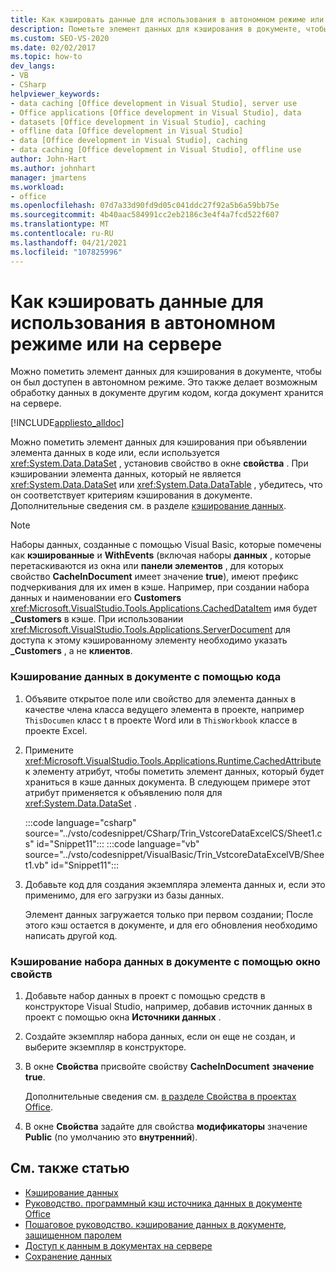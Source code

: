 ```yaml
---
title: Как кэшировать данные для использования в автономном режиме или на сервере
description: Пометьте элемент данных для кэширования в документе, чтобы он был доступен в автономном режиме. Это делает возможным обработку данных в документе с помощью другого кода.
ms.custom: SEO-VS-2020
ms.date: 02/02/2017
ms.topic: how-to
dev_langs:
- VB
- CSharp
helpviewer_keywords:
- data caching [Office development in Visual Studio], server use
- Office applications [Office development in Visual Studio], data
- datasets [Office development in Visual Studio], caching
- offline data [Office development in Visual Studio]
- data [Office development in Visual Studio], caching
- data caching [Office development in Visual Studio], offline use
author: John-Hart
ms.author: johnhart
manager: jmartens
ms.workload:
- office
ms.openlocfilehash: 07d7a33d90fd9d05c041ddc27f92a5b6a59bb75e
ms.sourcegitcommit: 4b40aac584991cc2eb2186c3e4f4a7fcd522f607
ms.translationtype: MT
ms.contentlocale: ru-RU
ms.lasthandoff: 04/21/2021
ms.locfileid: "107825996"
---
```

# <a name="how-to-cache-data-for-use-offline-or-on-a-server"></a>Как кэшировать данные для использования в автономном режиме или на сервере
  Можно пометить элемент данных для кэширования в документе, чтобы он был доступен в автономном режиме. Это также делает возможным обработку данных в документе другим кодом, когда документ хранится на сервере.

 [!INCLUDE[appliesto_alldoc](../vsto/includes/appliesto-alldoc-md.md)]

 Можно пометить элемент данных для кэширования при объявлении элемента данных в коде или, если используется <xref:System.Data.DataSet> , установив свойство в окне **свойства** . При кэшировании элемента данных, который не является <xref:System.Data.DataSet> или <xref:System.Data.DataTable> , убедитесь, что он соответствует критериям кэширования в документе. Дополнительные сведения см. в разделе [кэширование данных](../vsto/caching-data.md).

> [!NOTE]
> Наборы данных, созданные с помощью Visual Basic, которые помечены как **кэшированные** и **WithEvents** (включая наборы **данных** , которые перетаскиваются из окна или **панели элементов** , для которых свойство **CacheInDocument** имеет значение **true**), имеют префикс подчеркивания для их имен в кэше. Например, при создании набора данных и наименовании его **Customers** <xref:Microsoft.VisualStudio.Tools.Applications.CachedDataItem> имя будет **_Customers** в кэше. При использовании <xref:Microsoft.VisualStudio.Tools.Applications.ServerDocument> для доступа к этому кэшированному элементу необходимо указать **_Customers** , а не **клиентов**.

### <a name="to-cache-data-in-the-document-using-code"></a>Кэширование данных в документе с помощью кода

1. Объявите открытое поле или свойство для элемента данных в качестве члена класса ведущего элемента в проекте, например `ThisDocumen` класс t в проекте Word или в `ThisWorkbook` классе в проекте Excel.

2. Примените <xref:Microsoft.VisualStudio.Tools.Applications.Runtime.CachedAttribute> к элементу атрибут, чтобы пометить элемент данных, который будет храниться в кэше данных документа. В следующем примере этот атрибут применяется к объявлению поля для <xref:System.Data.DataSet> .

     :::code language="csharp" source="../vsto/codesnippet/CSharp/Trin_VstcoreDataExcelCS/Sheet1.cs" id="Snippet11":::
     :::code language="vb" source="../vsto/codesnippet/VisualBasic/Trin_VstcoreDataExcelVB/Sheet1.vb" id="Snippet11":::

3. Добавьте код для создания экземпляра элемента данных и, если это применимо, для его загрузки из базы данных.

     Элемент данных загружается только при первом создании; После этого кэш остается в документе, и для его обновления необходимо написать другой код.

### <a name="to-cache-a-dataset-in-the-document-by-using-the-properties-window"></a>Кэширование набора данных в документе с помощью окно свойств

1. Добавьте набор данных в проект с помощью средств в конструкторе Visual Studio, например, добавив источник данных в проект с помощью окна **Источники данных** .

2. Создайте экземпляр набора данных, если он еще не создан, и выберите экземпляр в конструкторе.

3. В окне **Свойства** присвойте свойству **CacheInDocument** **значение true**.

     Дополнительные сведения см. [в разделе Свойства в проектах Office](../vsto/properties-in-office-projects.md).

4. В окне **Свойства** задайте для свойства **модификаторы** значение **Public** (по умолчанию это **внутренний**).

## <a name="see-also"></a>См. также статью
- [Кэширование данных](../vsto/caching-data.md)
- [Руководство. программный кэш источника данных в документе Office](../vsto/how-to-programmatically-cache-a-data-source-in-an-office-document.md)
- [Пошаговое руководство. кэширование данных в документе, защищенном паролем](../vsto/how-to-cache-data-in-a-password-protected-document.md)
- [Доступ к данным в документах на сервере](../vsto/accessing-data-in-documents-on-the-server.md)
- [Сохранение данных](../data-tools/save-data-back-to-the-database.md)
